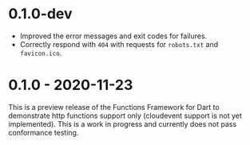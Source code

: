 # 0.1.0-dev

- Improved the error messages and exit codes for failures.
- Correctly respond with `404` with requests for `robots.txt` and `favicon.ico`.

# 0.1.0 - 2020-11-23

This is a preview release of the Functions Framework for Dart to demonstrate
http functions support only (cloudevent support is not yet implemented). This 
is a work in progress and currently does not pass conformance testing.

